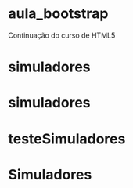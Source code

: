 # aula_bootstrap
Continuação do curso de HTML5
# simuladores
# simuladores
# testeSimuladores
# Simuladores
